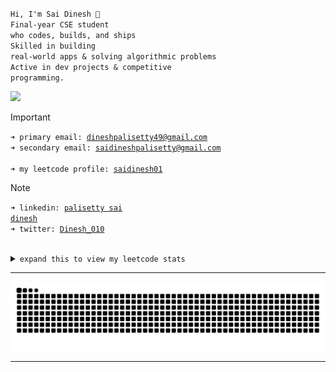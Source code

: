 <code>Hi, I'm Sai Dinesh 👋</code><br>
<code>Final-year CSE student who codes, builds, and ships</code><br>
<code>Skilled in building real-world apps & solving algorithmic problems</code><br>
<code>Active in dev projects & competitive programming.</code><br>


![](https://komarev.com/ghpvc/?username=saidinesh49&base=1000&color=ED8796)<br>

> [!IMPORTANT]
> <code>➜ primary email: [dineshpalisetty49@gmail.com](mailto:dineshpalisetty49@gmail.com)</code><br>
> <code>➜ secondary email: [saidineshpalisetty@gmail.com](mailto:saidineshpalisetty@gmail.com)</code><br>  
> <code>➜ my leetcode profile: [saidinesh01](https://leetcode.com/u/saidinesh01)</code><br>

> [!Note]
> <code>➜ linkedin: [palisetty sai dinesh](https://linkedin.com/in/palisetty-sai-dinesh)</code><br/> 
> <code>➜ twitter: [Dinesh_010](https://x.com/Dinesh_010)</code><br><br>

<details>
<summary><code>expand this to view my leetcode stats</code></summary><br>
<img src="https://leetcard.jacoblin.cool/saidinesh01?theme=nord&font=JetBrains%20Mono&ext=heatmap" alt="LeetCode Stats"><br>
</details>

---

<picture>
  <source media="(prefers-color-scheme: dark)" srcset="https://raw.githubusercontent.com/saidinesh49/saidinesh49/output/github-contribution-grid-snake-dark.svg">
  <source media="(prefers-color-scheme: light)" srcset="https://raw.githubusercontent.com/saidinesh49/saidinesh49/output/github-contribution-grid-snake.svg">
  <img alt="github contribution grid snake animation" src="https://raw.githubusercontent.com/saidinesh49/saidinesh49/output/github-contribution-grid-snake.svg">
</picture>

---
